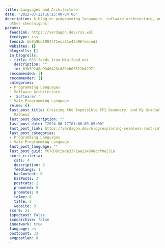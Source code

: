 ```yaml
---
title: Languages and Architecture
date: "2022-03-22T16:15:00-04:00"
description: A blog on programming languages, software architecture, and Evan Ovadia's
  other shenanigans!
params:
  feedlink: https://verdagon.dev/rss.xml
  feedtype: rss
  feedid: bb9a9bd1994f71eca21e42e96feeced3
  websites: {}
  blogrolls: []
  in_blogrolls:
  - title: RSS feeds from Minifeed.net
    description: ""
    id: 83b59248e9346428c889eb03522b4297
  recommended: []
  recommender: []
  categories:
  - Programming Languages
  - Software Architecture
  - 'Software/ '
  - Vale Programming Language
  relme: {}
  last_post_title: Crossing the Impossible FFI Boundary, and My Gradual Descent Into
    Madness
  last_post_description: ""
  last_post_date: "2024-06-17T01:00:00-05:00"
  last_post_link: https://verdagon.dev/blog/exploring-seamless-rust-interop-part-2
  last_post_categories:
  - Programming Languages
  - Vale Programming Language
  last_post_language: ""
  last_post_guid: f67008c2ada3371aa214988ccf0e531a
  score_criteria:
    cats: 4
    description: 3
    feedlangs: 1
    hasContent: 0
    hasPosts: 3
    postcats: 2
    promoted: 5
    promotes: 0
    relme: 0
    title: 3
    website: 0
  score: 21
  ispodcast: false
  isnoarchive: false
  innetwork: true
  language: en
  postcount: 33
  avgpostlen: 0
---
```

